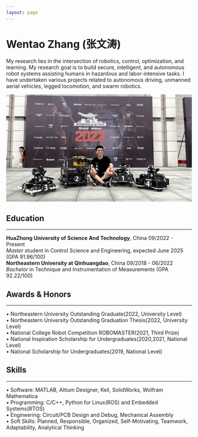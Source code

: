 ```yaml
---
layout: page
---
```


# Wentao Zhang (张文涛)

My research lies in the intersection of robotics, control, optimization, and learning. My research goal is to build secure, intelligent, and autonomous robot systems assisting humans in hazardous and labor-intensive tasks. I have undertaken various projects related to autonomous driving, unmanned aerial vehicles, legged locomotion, and swarm robotics.

![robots](/images/rm/robots.jpg)

## Education
---
**HuaZhong University of Science And Technology**, China 09/2022 - Present  
*Master* student in Control Science and Engineering, expected June 2025 (GPA 91.96/100)  
**Northeastern University at Qinhuangdao**, China 09/2018 - 06/2022  
*Bachelor* in Technique and Instrumentation of Measurements (GPA 92.22/100)  

## Awards & Honors
---
• Northeastern University Outstanding Graduate(2022, University Level)  
• Northeastern University Outstanding Graduation Thesis(2022, University Level)  
• National College Robot Competition ROBOMASTER(2021, Third Prize)  
• National Inspiration Scholarship for Undergraduates(2020,2021, National Level)  
• National Scholarship for Undergraduates(2019, National Level)
## Skills
---
• Software: MATLAB, Altium Designer, Keil, SolidWorks, Wolfram Mathematica  
• Programming: C/C++, Python for Linux(ROS) and Embedded Systems(RTOS)  
• Engineering: Circuit/PCB Design and Debug, Mechanical Assembly  
• Soft Skills: Planned, Responsible, Organized, Self-Motivating, Teamwork, Adaptability, Analytical Thinking  

